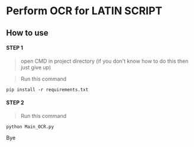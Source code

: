 # Perform OCR for LATIN SCRIPT 

## How to use 

#### STEP 1
> open CMD in project directory  (if you don't know how to do this then just give up)

> Run this command 

```shell
pip install -r requirements.txt
```

#### STEP 2

> Run this command 
```shell
python Main_OCR.py
```

Bye
